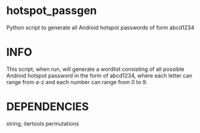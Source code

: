 # hotspot_passgen
Python script to generate all Android hotspot passwords of form abcd1234

# INFO
This script, when run, will generate a wordlist consisting of all possible Android hotspot password in the form of abcd1234, where each letter can range from a-z and each number can range from 0 to 9.

# DEPENDENCIES
string, itertools permutations
